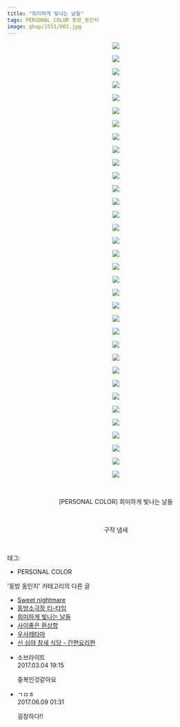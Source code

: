 ```yaml
---
title: "희미하게 빛나는 날들"
tags: PERSONAL_COLOR 동방_동인지
image: ghap/1551/001.jpg
---
```

<div class="article">
<p style="text-align: center; clear: none; float: none;"><img src="{{ site.nasurl }}/ghap/1551/001.jpg"/></p>
<p style="text-align: center; clear: none; float: none;"><img src="{{ site.nasurl }}/ghap/1551/002.jpg"/></p>
<p style="text-align: center; clear: none; float: none;"><img src="{{ site.nasurl }}/ghap/1551/003.jpg"/></p>
<p style="text-align: center; clear: none; float: none;"><img src="{{ site.nasurl }}/ghap/1551/004.jpg"/></p>
<p style="text-align: center; clear: none; float: none;"><img src="{{ site.nasurl }}/ghap/1551/005.jpg"/></p>
<p style="text-align: center; clear: none; float: none;"><img src="{{ site.nasurl }}/ghap/1551/006.jpg"/></p>
<p style="text-align: center; clear: none; float: none;"><img src="{{ site.nasurl }}/ghap/1551/007.jpg"/></p>
<p style="text-align: center; clear: none; float: none;"><img src="{{ site.nasurl }}/ghap/1551/008.jpg"/></p>
<p style="text-align: center; clear: none; float: none;"><img src="{{ site.nasurl }}/ghap/1551/009.jpg"/></p>
<p style="text-align: center; clear: none; float: none;"><img src="{{ site.nasurl }}/ghap/1551/010.jpg"/></p>
<p style="text-align: center; clear: none; float: none;"><img src="{{ site.nasurl }}/ghap/1551/011.jpg"/></p>
<p style="text-align: center; clear: none; float: none;"><img src="{{ site.nasurl }}/ghap/1551/012.jpg"/></p>
<p style="text-align: center; clear: none; float: none;"><img src="{{ site.nasurl }}/ghap/1551/013.jpg"/></p>
<p style="text-align: center; clear: none; float: none;"><img src="{{ site.nasurl }}/ghap/1551/014.jpg"/></p>
<p style="text-align: center; clear: none; float: none;"><img src="{{ site.nasurl }}/ghap/1551/015.jpg"/></p>
<p style="text-align: center; clear: none; float: none;"><img src="{{ site.nasurl }}/ghap/1551/016.jpg"/></p>
<p style="text-align: center; clear: none; float: none;"><img src="{{ site.nasurl }}/ghap/1551/017.jpg"/></p>
<p style="text-align: center; clear: none; float: none;"><img src="{{ site.nasurl }}/ghap/1551/018.jpg"/></p>
<p style="text-align: center; clear: none; float: none;"><img src="{{ site.nasurl }}/ghap/1551/019.jpg"/></p>
<p style="text-align: center; clear: none; float: none;"><img src="{{ site.nasurl }}/ghap/1551/020.jpg"/></p>
<p style="text-align: center; clear: none; float: none;"><img src="{{ site.nasurl }}/ghap/1551/021.jpg"/></p>
<p style="text-align: center; clear: none; float: none;"><img src="{{ site.nasurl }}/ghap/1551/022.jpg"/></p>
<p style="text-align: center; clear: none; float: none;"><img src="{{ site.nasurl }}/ghap/1551/023.jpg"/></p>
<p style="text-align: center; clear: none; float: none;"><img src="{{ site.nasurl }}/ghap/1551/024.jpg"/></p>
<p style="text-align: center; clear: none; float: none;"><img src="{{ site.nasurl }}/ghap/1551/025.jpg"/></p>
<p style="text-align: center; clear: none; float: none;"><img src="{{ site.nasurl }}/ghap/1551/026.jpg"/></p>
<p style="text-align: center; clear: none; float: none;"><img src="{{ site.nasurl }}/ghap/1551/027.jpg"/></p>
<p style="text-align: center; clear: none; float: none;"><img src="{{ site.nasurl }}/ghap/1551/028.jpg"/></p>
<p style="text-align: center; clear: none; float: none;"><img src="{{ site.nasurl }}/ghap/1551/029.jpg"/></p>
<p style="text-align: center; clear: none; float: none;"><img src="{{ site.nasurl }}/ghap/1551/030.jpg"/></p>
<p style="text-align: center; clear: none; float: none;"><img src="{{ site.nasurl }}/ghap/1551/031.jpg"/></p>
<p style="text-align: center; clear: none; float: none;"><img src="{{ site.nasurl }}/ghap/1551/032.jpg"/></p>
<p style="text-align: center; clear: none; float: none;"><img src="{{ site.nasurl }}/ghap/1551/033.jpg"/></p>
<p style="text-align: center; clear: none; float: none;"><img src="{{ site.nasurl }}/ghap/1551/034.jpg"/></p>
<p style="text-align: center; clear: none; float: none;"><br/></p>
<p style="text-align: center; clear: none; float: none;">[PERSONAL COLOR] 희미하게 빛나는 날들</p>
<p style="text-align: center; clear: none; float: none;"><br/></p>
<p style="text-align: center; clear: none; float: none;">구작 냄새</p>
<p><br/></p>
</div><div class="tagTrail">
<p>태그: </p>
<ul>
<li>PERSONAL COLOR</li>
</ul>
</div><div class="another">
<p>'동방 동인지' 카테고리의 다른 글</p>
<ul>
<li><a href="/2016-08-13-ghap_1553">Sweet nightmare</a></li>
<li><a href="/2016-08-13-ghap_1552">동방소극장 티-타임</a></li>
<li><a href="/2016-08-13-ghap_1551">희미하게 빛나는 날들</a></li>
<li><a href="/2016-08-13-ghap_1550">사이좋은 환상향</a></li>
<li><a href="/2016-08-13-ghap_1549">우사레타마</a></li>
<li><a href="/2016-08-13-ghap_1548">신 심야 참새 식당 - 간편요리편</a></li>
</ul>
</div><div class="cb_module cb_fluid">
<div class="cb_wrt cb_profile">
<div class="comment">
<ul>
<li class="cb_thumb_off" id="comment14931291">
<div class="cb_comment_area">
<div class="cb_info_area">
<div class="cb_section">
<span class="cb_nick_name">소브라이트</span>
</div>
<div class="cb_section">
<span class="cb_date">2017.03.04 19:15 </span>
</div>
</div>
<div class="cb_dsc_comment">
<p class="cb_dsc">
											중복인것같아요
										</p>
</div>
</div></li>
<li class="cb_thumb_off" id="comment15009117">
<div class="cb_comment_area">
<div class="cb_info_area">
<div class="cb_section">
<span class="cb_nick_name">ㄱㅁㅎ</span>
</div>
<div class="cb_section">
<span class="cb_date">2017.06.09 01:31 </span>
</div>
</div>
<div class="cb_dsc_comment">
<p class="cb_dsc">
											굉장하다!!
										</p>
</div>
</div></li>
</ul>
</div>
</div><!-- commentList close -->
</div>
<br/>
<p id="refer"></p>
<br/>
